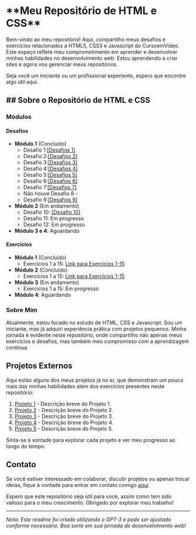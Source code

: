 <h1>**Meu Repositório de HTML e CSS**</h1>
 
<p>Bem-vindo ao meu repositório! Aqui, compartilho meus desafios e exercícios relacionados a HTML5, CSS3 e Javascript do CursoemVídeo. Este espaço reflete meu comprometimento em aprender e desenvolver minhas habilidades no desenvolvimento web. Estou aprendendo a criar sites e agora vou gerenciar meus repositórios.</p>

<p>Seja você um iniciante ou um profissional experiente, espero que encontre algo útil aqui.</p> 

<h2>## Sobre o Repositório de HTML e CSS</h2>

### Módulos

#### Desafios
- **Módulo 1** (Concluído)
  - Desafio 1:<a href="https://github.com/robertdouglasaimon/html-css/tree/main/desafios/modulo-01%20CONCLUIDO/d001%20%20CONCLUIDO/index.html">[Desafios 1]</a>
  - Desafio 2:<a href="https://github.com/robertdouglasaimon/html-css/tree/main/desafios/modulo-01%20CONCLUIDO/d002%20%20CONCLUIDO/index.html">[Desafios 2]</a>
  - Desafio 3:<a href="https://github.com/robertdouglasaimon/html-css/blob/main/desafios/modulo-01%20CONCLUIDO/d003%20CONCLUIDO/index.html">[Desafios 3]</a>
  - Desafio 4:<a href="https://github.com/robertdouglasaimon/html-css/tree/main/desafios/modulo-01%20CONCLUIDO/d004%20%20CONCLUIDO">[Desafios 4]</a>
  - Desafio 5:<a href="https://github.com/robertdouglasaimon/html-css/tree/main/desafios/modulo-01%20CONCLUIDO/d005%20%20CONCLUIDO">[Desafios 5]</a>
  - Desafio 6:<a href="https://github.com/robertdouglasaimon/html-css/tree/main/desafios/modulo-01%20CONCLUIDO/d006%20%20CONCLUIDO/Desafio-tags%20(CONCLUIDO)">[Desafios 6]</a>
  - Desafio 7:<a href="https://github.com/robertdouglasaimon/html-css/tree/main/desafios/modulo-01%20CONCLUIDO/d007%20%20CONCLUIDO/imagens">[Desafios 7]</a>
  - Não houve Desafio 8 -
  - Desafio 9:<a href="https://github.com/robertdouglasaimon/html-css/blob/main/desafios/modulo-01%20CONCLUIDO/d009%20CONCLUIDO/SO%20ABRIR%20O%20INDEX%20(CONCLUIDO)/index.html">[Desafios 9]</a>
- **Módulo 2** (Em andamento)
  - Desafio 10: <a href="https://github.com/robertdouglasaimon/html-css/tree/main/desafios/modulo-02/d010%20CONCLUIDO/DESAFIO%2010%20(CONCLUIDO)/index.html">[Desafio 10]</a> 
  - Desafio 11: Em progresso
  - Desafio 12: Em progresso
- **Módulo 3 e 4**: Aguardando

#### Exercícios
- **Módulo 1** (Concluído)
  - Exercícios 1 a 15: [Link para Exercícios 1-15](./exercicios/modulo1)
- **Módulo 2** (Concluído)
  - Exercícios 1 a 15: [Link para Exercícios 1-15](./exercicios/modulo2)
- **Módulo 3** (Em andamento)
  - Exercícios 1 a 15: Em progresso
- **Módulo 4**: Aguardando

### Sobre Mim

Atualmente, estou focado no estudo de HTML, CSS e Javascript. Sou um iniciante, mas já adquiri experiência prática com projetos pequenos. Minha jornada é evidente neste repositório, onde compartilho não apenas meus exercícios e desafios, mas também meu compromisso com a aprendizagem contínua.

## Projetos Externos

Aqui estão alguns dos meus projetos já no ar, que demonstram um pouco mais das minhas habilidades além dos exercícios presentes neste repositório:

1. [Projeto 1](#) - Descrição breve do Projeto 1.
2. [Projeto 2](#) - Descrição breve do Projeto 2.
3. [Projeto 3](#) - Descrição breve do Projeto 3.
4. [Projeto 4](#) - Descrição breve do Projeto 4.
5. [Projeto 5](#) - Descrição breve do Projeto 5.

Sinta-se à vontade para explorar cada projeto e ver meu progresso ao longo do tempo.

## Contato

Se você estiver interessado em colaborar, discutir projetos ou apenas trocar ideias, fique à vontade para entrar em contato comigo [aqui](#).

Espero que este repositório seja útil para você, assim como tem sido valioso para o meu crescimento. Obrigado por explorar meu trabalho!

---

*Nota: Este readme foi criado utilizando o GPT-3 e pode ser ajustado conforme necessário. Boa sorte em sua jornada de desenvolvimento web!*
